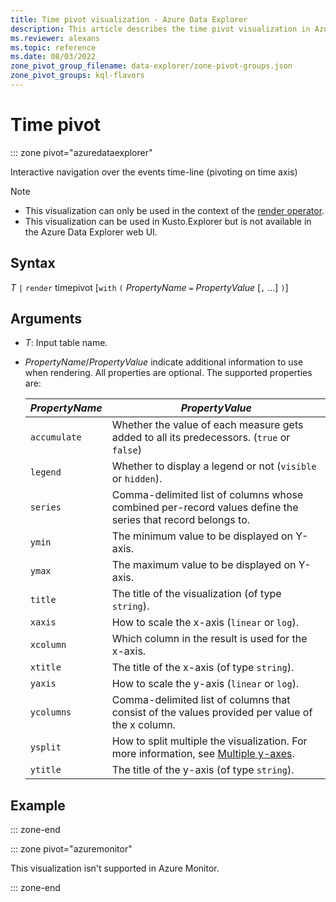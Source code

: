 ```yaml
---
title: Time pivot visualization - Azure Data Explorer
description: This article describes the time pivot visualization in Azure Data Explorer.
ms.reviewer: alexans
ms.topic: reference
ms.date: 08/03/2022
zone_pivot_group_filename: data-explorer/zone-pivot-groups.json
zone_pivot_groups: kql-flavors
---
```

# Time pivot

::: zone pivot="azuredataexplorer"

Interactive navigation over the events time-line (pivoting on time axis)

> [!NOTE]
> * This visualization can only be used in the context of the [render operator](renderoperator.md).
> * This visualization can be used in Kusto.Explorer but is not available in the Azure Data Explorer web UI.

## Syntax

*T* `|` `render` timepivot [`with` `(` *PropertyName* `=` *PropertyValue* [`,` ...] `)`]

## Arguments

* *T*: Input table name.
* *PropertyName*/*PropertyValue* indicate additional information to use when rendering.
  All properties are optional. The supported properties are:

    |*PropertyName*|*PropertyValue*                                                                   |
    |--------------|----------------------------------------------------------------------------------|
    |`accumulate`  |Whether the value of each measure gets added to all its predecessors. (`true` or `false`)|
    |`legend`      |Whether to display a legend or not (`visible` or `hidden`).                       |
    |`series`      |Comma-delimited list of columns whose combined per-record values define the series that record belongs to.|
    |`ymin`        |The minimum value to be displayed on Y-axis.                                      |
    |`ymax`        |The maximum value to be displayed on Y-axis.                                      |
    |`title`       |The title of the visualization (of type `string`).                                |
    |`xaxis`       |How to scale the x-axis (`linear` or `log`).                                      |
    |`xcolumn`     |Which column in the result is used for the x-axis.                                |
    |`xtitle`      |The title of the x-axis (of type `string`).                                       |
    |`yaxis`       |How to scale the y-axis (`linear` or `log`).                                      |
    |`ycolumns`    |Comma-delimited list of columns that consist of the values provided per value of the x column.|
    |`ysplit`      |How to split multiple the visualization. For more information, see [Multiple y-axes](#multiple-y-axes).                             |
    |`ytitle`      |The title of the y-axis (of type `string`).                                       |

## Example

::: zone-end

::: zone pivot="azuremonitor"

This visualization isn't supported in Azure Monitor.

::: zone-end